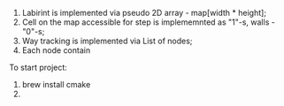 1) Labirint is implemented via pseudo 2D array - map[width * height];
2) Cell on the map accessible for step is implememnted as "1"-s, walls - "0"-s;
3) Way tracking is implemented via List of nodes;
4) Each node contain 


To start project:
1) brew install cmake
2) 